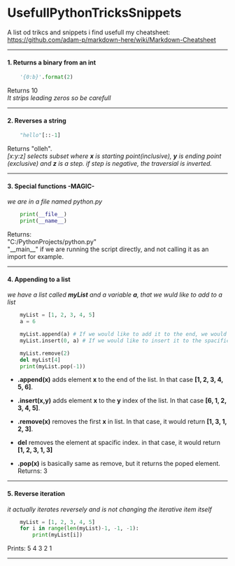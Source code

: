 
# UsefullPythonTricksSnippets
A list od trikcs and snippets i find usefull
my cheatsheet: https://github.com/adam-p/markdown-here/wiki/Markdown-Cheatsheet
***

#### 1. Returns a binary from an int
```python
	'{0:b}'.format(2)
```
Returns 10  
*It strips leading zeros so be carefull*
***

#### 2. Reverses a string
```python
	"hello"[::-1]
```
Returns "olleh".  
*[x:y:z] selects subset where **x** is starting point(inclusive), **y** is ending point (exclusive) and **z** is a step.
if step is negative, the traversial is inverted.*

***

#### 3. Special functions -MAGIC-
*we are in a file named python.py*
```python
	print(__file__)
	print(__name__)
```
Returns:  
"C:/PythonProjects/python.py"  
"\_\_main__" if we are running the script directly, and not calling it as an import for example.  

***

#### 4. Appending to a list
*we have a list called **myList** and a variable **a**, that we wuld like to add to a list*
```python
	myList = [1, 2, 3, 4, 5]
	a = 6

	myList.append(a) # If we would like to add it to the end, we would do it like that*	
	myList.insert(0, a) # If we would like to insert it to the spacific index, we would do it like that*

	myList.remove(2)
	del myList[4]
	print(myList.pop(-1))
```  
 * **.append(x)** adds element **x** to the end of the list. In that case **[1, 2, 3, 4, 5, 6]**.
 * **.insert(x,y)** adds element **x** to the **y** index of the list. In that case **[6, 1, 2, 3, 4, 5]**.

* **.remove(x)** removes the first **x** in list. In that case, it would return **[1, 3, 1, 2, 3]**.   

* **del** removes the element at spacific index. in that case, it would return **[1, 2, 3, 1, 3]** 

* **.pop(x)** is basically same as remove, but it returns the poped element.   
Returns: 3
***

#### 5. Reverse iteration
*it actually iterates reversely and is not changing the iterative item itself*
```python
	myList = [1, 2, 3, 4, 5]
	for i in range(len(myList)-1, -1, -1):
		print(myList[i])
``` 
Prints: 5 4 3 2 1
***
